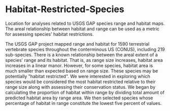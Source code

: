 # Habitat-Restricted-Species
Location for analyses related to USGS GAP species range and habitat maps. The areal relationship between habitat and range can be used as a metric for assessing species' habitat restrictions.


The USGS GAP project mapped range and habitat for 1590 terrestrial vertebrate species throughout the conterminous US (CONUS), including 219 sub-species. There is a known relationship between the areal extent of a species' range and its habitat. That is, as range size increases, habitat area increases in a linear manor. However, for some species, habitat area is much smaller than expected based on range size. These species may be potentially "habitat restricted". We were interested in exploring which species would be considered the most habitat restricted relative to their range size along with assessing their conservation status. We began by calculating the proportion of habitat within range by dividing total amount of predicted habitat area by range area. We then selected species whose percentage of habitat in range constitute the lowest five percent of values. 

